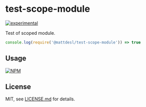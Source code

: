# test-scope-module

[![experimental](http://badges.github.io/stability-badges/dist/experimental.svg)](http://github.com/badges/stability-badges)

Test of scoped module.

```js
console.log(require('@mattdesl/test-scope-module')) => true
```

## Usage

[![NPM](https://nodei.co/npm/@mattdesl/test-scope-module.png)](https://www.npmjs.com/package/@mattdesl/test-scope-module)

## License

MIT, see [LICENSE.md](http://github.com/mattdesl/test-scope-module/blob/master/LICENSE.md) for details.

